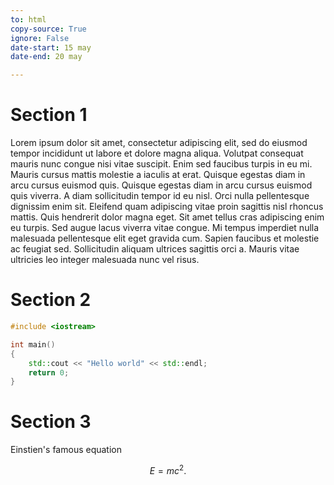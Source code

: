 ```yaml
---
to: html
copy-source: True
ignore: False
date-start: 15 may
date-end: 20 may

---
```


# Section 1

Lorem ipsum dolor sit amet, consectetur adipiscing elit, sed do eiusmod tempor incididunt ut labore et dolore magna aliqua. Volutpat consequat mauris nunc congue nisi vitae suscipit. Enim sed faucibus turpis in eu mi. Mauris cursus mattis molestie a iaculis at erat. Quisque egestas diam in arcu cursus euismod quis. Quisque egestas diam in arcu cursus euismod quis viverra. A diam sollicitudin tempor id eu nisl. Orci nulla pellentesque dignissim enim sit. Eleifend quam adipiscing vitae proin sagittis nisl rhoncus mattis. Quis hendrerit dolor magna eget. Sit amet tellus cras adipiscing enim eu turpis. Sed augue lacus viverra vitae congue. Mi tempus imperdiet nulla malesuada pellentesque elit eget gravida cum. Sapien faucibus et molestie ac feugiat sed. Sollicitudin aliquam ultrices sagittis orci a. Mauris vitae ultricies leo integer malesuada nunc vel risus.

# Section 2

~~~cpp
#include <iostream>

int main()
{
    std::cout << "Hello world" << std::endl;
    return 0;
}
~~~

# Section 3

Einstien's famous equation

$$
E = m c^2.
$$

